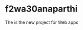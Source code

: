 # f2wa30anaparthi
The is the new project for Web apps

[hosted at]: https://f2wa30anaparthi.onrender.com
